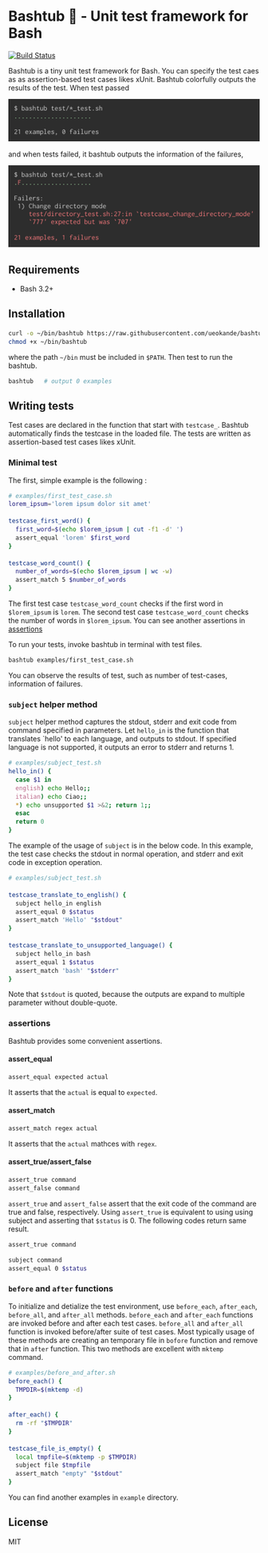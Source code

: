 Bashtub :bathtub: - Unit test framework for Bash
================================================

[![Build Status](https://travis-ci.org/ueokande/bashtub.svg?branch=master)](https://travis-ci.org/ueokande/bashtub)

Bashtub is a tiny unit test framework for Bash.
You can specify the test caes as as assertion-based test cases likes xUnit.
Bashtub colorfully outputs the results of the test.
When test passed

![success](success.png)

and when tests failed, it bashtub outputs the information of the failures,

![failure](failure.png)

Requirements
------------

* Bash 3.2+

Installation
------------

```sh
curl -o ~/bin/bashtub https://raw.githubusercontent.com/ueokande/bashtub/v0.2/bin/bashtub
chmod +x ~/bin/bashtub
```

where the path `~/bin` must be included in `$PATH`.
Then test to run the bashtub.

```sh
bashtub   # output 0 examples
```

Writing tests
-------------

Test cases are declared in the function that start with `testcase_`.
Bashtub automatically finds the testcase in the loaded file.
The tests are written as assertion-based test cases likes xUnit.

### Minimal test

The first, simple example is the following :

```sh
# examples/first_test_case.sh
lorem_ipsum='lorem ipsum dolor sit amet'

testcase_first_word() {
  first_word=$(echo $lorem_ipsum | cut -f1 -d' ')
  assert_equal 'lorem' $first_word
}

testcase_word_count() {
  number_of_words=$(echo $lorem_ipsum | wc -w)
  assert_match 5 $number_of_words
}
```

The first test case `testcase_word_count` checks if the first word in `$lorem_ipsum` is `lorem`.
The second test case `testcase_word_count` checks the number of words in `$lorem_ipsum`.
You can see another assertions in [assertions](#assertions)

To run your tests, invoke bashtub in terminal with test files.

```sh
bashtub examples/first_test_case.sh
```

You can observe the results of test, such as number of test-cases, information of failures.

### `subject` helper method

`subject` helper method captures the stdout, stderr and exit code from command specified in parameters.
Let `hello_in` is the function that translates `hello' to each language, and outputs to stdout.
If specified language is not supported, it outputs an error to stderr and returns 1.

```sh
# examples/subject_test.sh
hello_in() {
  case $1 in
  english) echo Hello;;
  italian) echo Ciao;;
  *) echo unsupported $1 >&2; return 1;;
  esac
  return 0
}
```

The example of the usage of `subject` is in the below code.
In this example, the test case checks the stdout in normal operation, and stderr and exit code in exception operation.

```sh
# examples/subject_test.sh

testcase_translate_to_english() {
  subject hello_in english
  assert_equal 0 $status
  assert_match 'Hello' "$stdout"
}

testcase_translate_to_unsupported_language() {
  subject hello_in bash
  assert_equal 1 $status
  assert_match 'bash' "$stderr"
}
```

Note that `$stdout` is quoted, because the outputs are expand to multiple parameter without double-quote.

### assertions

Bashtub provides some convenient assertions.

#### assert_equal

```sh
assert_equal expected actual
```

It asserts that the `actual` is equal to `expected`.

#### assert_match

```sh
assert_match regex actual
```

It asserts that the `actual` mathces with `regex`.

#### assert_true/assert_false

```sh
assert_true command
assert_false command
```

`assert_true` and `assert_false` assert that the exit code of the command are true and false, respectively.
Using `assert_true` is equivalent to using using subject and asserting that `$status` is 0.
The following codes return same result.

```sh
assert_true command
```

```sh
subject command
assert_equal 0 $status
```

### `before` and `after` functions

To initialize and detialize the test environment, use `before_each`, `after_each`, `before_all`, and `after_all` methods.
`before_each` and `after_each` functions are invoked before and after each test cases.
`before_all` and `after_all` function is invoked before/after suite of test cases.
Most typically usage of these methods are creating an temporary file in `bofore` function and remove that in `after` function.
This two methods are excellent with `mktemp` command.

```sh
# examples/before_and_after.sh
before_each() {
  TMPDIR=$(mktemp -d)
}

after_each() {
  rm -rf "$TMPDIR"
}

testcase_file_is_empty() {
  local tmpfile=$(mktemp -p $TMPDIR)
  subject file $tmpfile
  assert_match "empty" "$stdout"
}
```

You can find another examples in `example` directory.

License
-------

MIT
